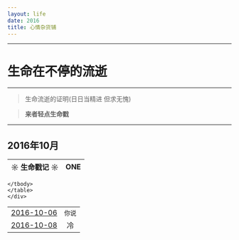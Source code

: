 ```yaml
---
layout: life
date: 2016
title: 心情杂货铺
---
```


-----------------------------------------------


# 生命在不停的流逝

******
> 生命流逝的证明(日日当精进 但求无愧)

> **来者轻点生命戳**

******

 <div class='lifelog'>
  <h2 id="section-1">2016年10月</h2>
	<table>
	  <thead>
		<tr>
		  <th style="text-align: center">☼ 生命戳记 ☼</th>
		  <th style="text-align: center">ONE</th>
		</tr>
      <thread>
    <table>
    <tbody>
    <tr>
      <td style="text-align: center"><a href="/life/2016/10/2016-10-06.html">2016-10-06</a></td>
      <td style="text-align: center"><code class="highlighter-rouge">你说</code></td>
    </tr>
    <tr>
      <td style="text-align: center"><a href="/life/2016/10/2016-10-08.html">2016-10-08</a></td>
      <td style="text-align: center"><code class="highlighter-rouge"></code>冷</td>
    </tr>
	
    </tbody>
    </table>
    </div>
